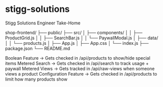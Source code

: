 # stigg-solutions
Stigg Solutions Engineer Take-Home

shop-frontend/
├── public/
├── src/
│   ├── components/
│   │   ├── ProductGrid.js
│   │   ├── SearchBar.js
│   │   └── PaywallModal.js
│   ├── data/           
│   │   └── products.js
│   ├── App.js
│   ├── App.css
│   └── index.js
├── package.json
└── README.md



Boolean Feature → Gets checked in /api/products to show/hide special items
Metered Search → Gets checked in /api/search to track usage + paywall
Metered Views → Gets tracked in /api/raw-views when someone views a product
Configuration Feature → Gets checked in /api/products to limit how many products show